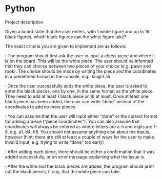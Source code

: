# Python

Project description

Given a board state that the user enters, with 1 white figure and up to 16 black figures, which black figures can the white figure take?

The exact criteria you are given to implement are as follows:

· The program should first ask the user to input a chess piece and where it is on the board. This will be the white piece. The user should be informed that they can choose between two pieces of your choice (e.g. pawn and rook). The choice should be made by writing the piece and the coordinates in a predefined format in the console, e.g.: knight a5

· Once the user successfully adds the white piece, the user is asked to enter the black pieces, one by one, in the same format as the white piece. They need to add at least 1 black piece or 16 at most. Once at least one black piece has been added, the user can write “done” instead of the coordinates to add no more pieces.

· You can assume that the user will input either “done” or the correct format for adding a piece (“piece coordinates”). You can also assume that coordinates will always be entered as where letters are a-h and digits are 1-8, e.g. a1, d4, h8. You should not assume anything else about the inputs, however (hint: there are still at least a couple of ways for the user to make invalid input, e.g. trying to write “done” too early)

· After adding each piece, there should be either a confirmation that it was added successfully, or an error message explaining what the issue is.

· After the white and the black pieces are added, the program should print out the black pieces, if any, that the white piece can take.

